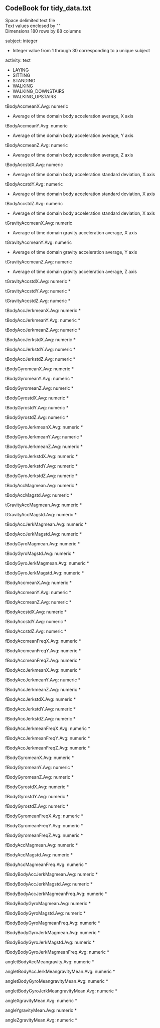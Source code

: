 ## CodeBook for tidy_data.txt
Space delimited text file  
Text values enclosed by ""  
Dimensions 180 rows by 88 columns

subject: integer<br />
* Integer value from 1 through 30 corresponding to a unique subject

activity: text<br /> 
* LAYING
* SITTING
* STANDING
* WALKING
* WALKING_DOWNSTAIRS
* WALKING_UPSTAIRS

tBodyAccmeanX.Avg: numeric
* Average of time domain body acceleration average, X axis

tBodyAccmeanY.Avg: numeric
* Average of time domain body acceleration average, Y axis

tBodyAccmeanZ.Avg: numeric
* Average of time domain body acceleration average, Z axis

tBodyAccstdX.Avg: numeric
* Average of time domain body acceleration standard deviation, X axis

tBodyAccstdY.Avg: numeric
* Average of time domain body acceleration standard deviation, X axis

tBodyAccstdZ.Avg: numeric
* Average of time domain body acceleration standard deviation, X axis

tGravityAccmeanX.Avg: numeric
* Average of time domain gravity acceleration average, X axis

tGravityAccmeanY.Avg: numeric
* Average of time domain gravity acceleration average, Y axis

tGravityAccmeanZ.Avg: numeric
* Average of time domain gravity acceleration average, Z axis

tGravityAccstdX.Avg: numeric
*

tGravityAccstdY.Avg: numeric
*

tGravityAccstdZ.Avg: numeric
*

tBodyAccJerkmeanX.Avg: numeric
*

tBodyAccJerkmeanY.Avg: numeric
*

tBodyAccJerkmeanZ.Avg: numeric
*

tBodyAccJerkstdX.Avg: numeric
*

tBodyAccJerkstdY.Avg: numeric
*

tBodyAccJerkstdZ.Avg: numeric
*

tBodyGyromeanX.Avg: numeric
*

tBodyGyromeanY.Avg: numeric
*

tBodyGyromeanZ.Avg: numeric
*

tBodyGyrostdX.Avg: numeric
*

tBodyGyrostdY.Avg: numeric
*

tBodyGyrostdZ.Avg: numeric
*

tBodyGyroJerkmeanX.Avg: numeric
*

tBodyGyroJerkmeanY.Avg: numeric
*

tBodyGyroJerkmeanZ.Avg: numeric
*

tBodyGyroJerkstdX.Avg: numeric
*

tBodyGyroJerkstdY.Avg: numeric
*

tBodyGyroJerkstdZ.Avg: numeric
*

tBodyAccMagmean.Avg: numeric
*

tBodyAccMagstd.Avg: numeric
*

tGravityAccMagmean.Avg: numeric
*

tGravityAccMagstd.Avg: numeric
*

tBodyAccJerkMagmean.Avg: numeric
*

tBodyAccJerkMagstd.Avg: numeric
*

tBodyGyroMagmean.Avg: numeric
*

tBodyGyroMagstd.Avg: numeric
*

tBodyGyroJerkMagmean.Avg: numeric
*

tBodyGyroJerkMagstd.Avg: numeric
*

fBodyAccmeanX.Avg: numeric
*

fBodyAccmeanY.Avg: numeric
*

fBodyAccmeanZ.Avg: numeric
*

fBodyAccstdX.Avg: numeric
*

fBodyAccstdY.Avg: numeric
*

fBodyAccstdZ.Avg: numeric
*

fBodyAccmeanFreqX.Avg: numeric
*

fBodyAccmeanFreqY.Avg: numeric
*

fBodyAccmeanFreqZ.Avg: numeric
*

fBodyAccJerkmeanX.Avg: numeric
*

fBodyAccJerkmeanY.Avg: numeric
*

fBodyAccJerkmeanZ.Avg: numeric
*

fBodyAccJerkstdX.Avg: numeric
*

fBodyAccJerkstdY.Avg: numeric
*

fBodyAccJerkstdZ.Avg: numeric
*

fBodyAccJerkmeanFreqX.Avg: numeric
*

fBodyAccJerkmeanFreqY.Avg: numeric
*

fBodyAccJerkmeanFreqZ.Avg: numeric
*

fBodyGyromeanX.Avg: numeric
*

fBodyGyromeanY.Avg: numeric
*

fBodyGyromeanZ.Avg: numeric
*

fBodyGyrostdX.Avg: numeric
*

fBodyGyrostdY.Avg: numeric
*

fBodyGyrostdZ.Avg: numeric
*

fBodyGyromeanFreqX.Avg: numeric
*

fBodyGyromeanFreqY.Avg: numeric
*

fBodyGyromeanFreqZ.Avg: numeric
*

fBodyAccMagmean.Avg: numeric
*

fBodyAccMagstd.Avg: numeric
*

fBodyAccMagmeanFreq.Avg: numeric
*

fBodyBodyAccJerkMagmean.Avg: numeric
*

fBodyBodyAccJerkMagstd.Avg: numeric
*

fBodyBodyAccJerkMagmeanFreq.Avg: numeric
*

fBodyBodyGyroMagmean.Avg: numeric
*

fBodyBodyGyroMagstd.Avg: numeric
*

fBodyBodyGyroMagmeanFreq.Avg: numeric
*

fBodyBodyGyroJerkMagmean.Avg: numeric
*

fBodyBodyGyroJerkMagstd.Avg: numeric
*

fBodyBodyGyroJerkMagmeanFreq.Avg: numeric
*

angletBodyAccMeangravity.Avg: numeric
*

angletBodyAccJerkMeangravityMean.Avg: numeric
*

angletBodyGyroMeangravityMean.Avg: numeric
*

angletBodyGyroJerkMeangravityMean.Avg: numeric
*

angleXgravityMean.Avg: numeric
*

angleYgravityMean.Avg: numeric
*

angleZgravityMean.Avg: numeric
*

